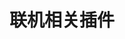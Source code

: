 ---
title: 联机相关插件
index: false
icon: gear
pageInfo: false
editLink: false
comment: false
prev: false
next: false
---